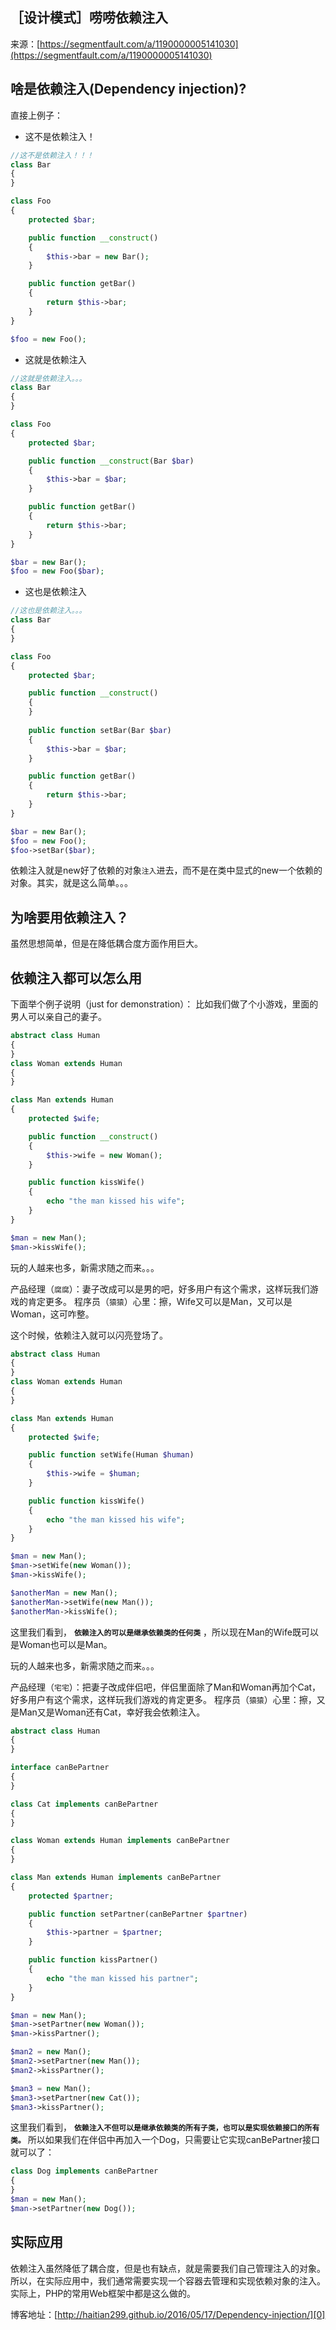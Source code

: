 ## ［设计模式］唠唠依赖注入

来源：[https://segmentfault.com/a/1190000005141030](https://segmentfault.com/a/1190000005141030)


## 啥是依赖注入(Dependency injection)?

直接上例子：


* 这不是依赖注入！


```php
//这不是依赖注入！！！
class Bar
{
}

class Foo
{
    protected $bar;

    public function __construct()
    {
        $this->bar = new Bar();
    }

    public function getBar()
    {
        return $this->bar;
    }
}

$foo = new Foo();
```


* 这就是依赖注入


```php
//这就是依赖注入。。。
class Bar
{
}

class Foo
{
    protected $bar;

    public function __construct(Bar $bar)
    {
        $this->bar = $bar;
    }

    public function getBar()
    {
        return $this->bar;
    }
}

$bar = new Bar();
$foo = new Foo($bar);
```


* 这也是依赖注入


```php
//这也是依赖注入。。。
class Bar
{
}

class Foo
{
    protected $bar;

    public function __construct()
    {
    }
    
    public function setBar(Bar $bar)
    {
        $this->bar = $bar;
    }

    public function getBar()
    {
        return $this->bar;
    }
}

$bar = new Bar();
$foo = new Foo();
$foo->setBar($bar);
```

依赖注入就是new好了依赖的对象`注入`进去，而不是在类中显式的new一个依赖的对象。其实，就是这么简单。。。
## 为啥要用依赖注入？

虽然思想简单，但是在降低耦合度方面作用巨大。
## 依赖注入都可以怎么用

下面举个例子说明（just for demonstration）：
比如我们做了个小游戏，里面的男人可以亲自己的妻子。

```php
abstract class Human
{
}
class Woman extends Human
{
}

class Man extends Human
{
    protected $wife;

    public function __construct()
    {
        $this->wife = new Woman();
    }

    public function kissWife()
    {
        echo "the man kissed his wife";
    }
}

$man = new Man();
$man->kissWife();
```

玩的人越来也多，新需求随之而来。。。

产品经理（`腐腐`）：妻子改成可以是男的吧，好多用户有这个需求，这样玩我们游戏的肯定更多。
程序员（`猿猿`）心里：擦，Wife又可以是Man，又可以是Woman，这可咋整。

这个时候，依赖注入就可以闪亮登场了。

```php
abstract class Human
{
}
class Woman extends Human
{
}

class Man extends Human
{
    protected $wife;

    public function setWife(Human $human)
    {
        $this->wife = $human;
    }

    public function kissWife()
    {
        echo "the man kissed his wife";
    }
}

$man = new Man();
$man->setWife(new Woman());
$man->kissWife();

$anotherMan = new Man();
$anotherMan->setWife(new Man());
$anotherMan->kissWife();
```

这里我们看到， **`依赖注入的可以是继承依赖类的任何类`** ，所以现在Man的Wife既可以是Woman也可以是Man。

玩的人越来也多，新需求随之而来。。。

产品经理（`宅宅`）：把妻子改成伴侣吧，伴侣里面除了Man和Woman再加个Cat，好多用户有这个需求，这样玩我们游戏的肯定更多。
程序员（`猿猿`）心里：擦，又是Man又是Woman还有Cat，幸好我会依赖注入。

```php
abstract class Human
{
}

interface canBePartner
{
}

class Cat implements canBePartner
{
}

class Woman extends Human implements canBePartner
{
}

class Man extends Human implements canBePartner
{
    protected $partner;

    public function setPartner(canBePartner $partner)
    {
        $this->partner = $partner;
    }

    public function kissPartner()
    {
        echo "the man kissed his partner";
    }
}

$man = new Man();
$man->setPartner(new Woman());
$man->kissPartner();

$man2 = new Man();
$man2->setPartner(new Man());
$man2->kissPartner();

$man3 = new Man();
$man3->setPartner(new Cat());
$man3->kissPartner();
```

这里我们看到， **`依赖注入不但可以是继承依赖类的所有子类，也可以是实现依赖接口的所有类。`** 
所以如果我们在伴侣中再加入一个Dog，只需要让它实现canBePartner接口就可以了：

```php
class Dog implements canBePartner
{
}
$man = new Man();
$man->setPartner(new Dog());
```
## 实际应用

依赖注入虽然降低了耦合度，但是也有缺点，就是需要我们自己管理注入的对象。
所以，在实际应用中，我们通常需要实现一个容器去管理和实现依赖对象的注入。
实际上，PHP的常用Web框架中都是这么做的。

博客地址：[http://haitian299.github.io/2016/05/17/Dependency-injection/][0]

[0]: http://haitian299.github.io/2016/05/17/Dependency-injection/